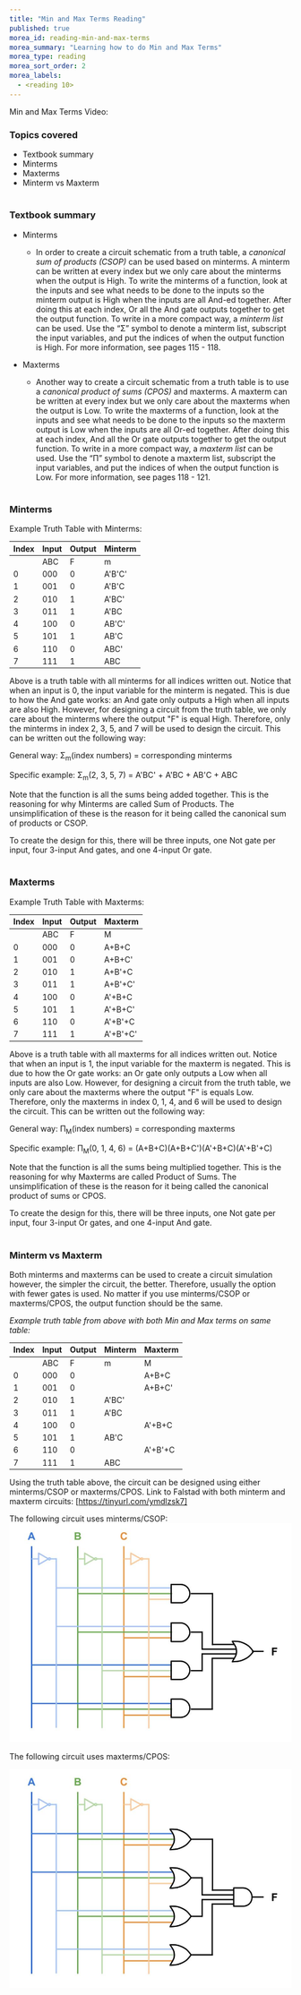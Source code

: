 ```yaml
---
title: "Min and Max Terms Reading"
published: true
morea_id: reading-min-and-max-terms
morea_summary: "Learning how to do Min and Max Terms"
morea_type: reading
morea_sort_order: 2
morea_labels:
  - <reading 10>
---
```


Min and Max Terms Video:

### Topics covered

* Textbook summary
* Minterms
* Maxterms
* Minterm vs Maxterm

#
### Textbook summary

* Minterms
  * In order to create a circuit schematic from a truth table, a _canonical sum of products (CSOP)_ can be used based on minterms. A minterm can be written at every index but we only care about the minterms when the output is High. To write the minterms of a function, look at the inputs and see what needs to be done to the inputs so the minterm output is High when the inputs are all And-ed together. After doing this at each index, Or all the And gate outputs together to get the output function. To write in a more compact way, a _minterm list_ can be used. Use the “Σ” symbol to denote a minterm list, subscript the input variables, and put the indices of when the output function is High. For more information, see pages 115 - 118.

* Maxterms
  * Another way to create a circuit schematic from a truth table is to use a _canonical product of sums (CPOS)_  and maxterms. A maxterm can be written at every index but we only care about the maxterms when the output is Low. To write the maxterms of a function, look at the inputs and see what needs to be done to the inputs so the maxterm output is Low when the inputs are all Or-ed together. After doing this at each index, And all the Or gate outputs together to get the output function. To write in a more compact way, a _maxterm list_ can be used. Use the “Π” symbol to denote a maxterm list, subscript the input variables, and put the indices of when the output function is Low. For more information, see pages 118 - 121.


#
### Minterms

Example Truth Table with Minterms:

|Index|Input|Output|Minterm|
|-|-|-|-|
|     |ABC  |F     |m|
|0|000|0|A'B'C'|
|1|001|0|A'B'C|
|2|010|1|A'BC'|
|3|011|1|A'BC|
|4|100|0|AB'C'|
|5|101|1|AB'C|
|6|110|0|ABC'|
|7|111|1|ABC|

Above is a truth table with all minterms for all indices written out. Notice that when an input is 0, the input variable for the minterm is negated. This is due to how the And gate works: an And gate only outputs a High when all inputs are also High. However, for designing a circuit from the truth table, we only care about the minterms where the output "F" is equal High. Therefore, only the minterms in index 2, 3, 5, and 7 will be used to design the circuit. This can be written out the following way:

  General way: Σ<sub>m</sub>(index numbers) = corresponding minterms

  Specific example: Σ<sub>m</sub>(2, 3, 5, 7) = A'BC' + A'BC + AB'C + ABC

Note that the function is all the sums being added together. This is the reasoning for why Minterms are called Sum of Products. The unsimplification of these is the reason for it being called the canonical sum of products or CSOP.

To create the design for this, there will be three inputs, one Not gate per input, four 3-input And gates, and one 4-input Or gate.



#
### Maxterms

Example Truth Table with Maxterms:

|Index|Input|Output|Maxterm|
|-|-|-|-|
|     |ABC  |F     |M|
|0|000|0|A+B+C|
|1|001|0|A+B+C'|
|2|010|1|A+B'+C|
|3|011|1|A+B'+C'|
|4|100|0|A'+B+C|
|5|101|1|A'+B+C'|
|6|110|0|A'+B'+C|
|7|111|1|A'+B'+C'|

Above is a truth table with all maxterms for all indices written out. Notice that when an input is 1, the input variable for the maxterm is negated. This is due to how the Or gate works: an Or gate only outputs a Low when all inputs are also Low. However, for designing a circuit from the truth table, we only care about the maxterms where the output "F" is equals Low. Therefore, only the maxterms in index 0, 1, 4, and 6 will be used to design the circuit. This can be written out the following way:

  General way: Π<sub>M</sub>(index numbers) = corresponding maxterms

  Specific example: Π<sub>M</sub>(0, 1, 4, 6) = (A+B+C)(A+B+C')(A'+B+C)(A'+B'+C)

Note that the function is all the sums being multiplied together. This is the reasoning for why Maxterms are called Product of Sums. The unsimplification of these is the reason for it being called the canonical product of sums or CPOS.

To create the design for this, there will be three inputs, one Not gate per input, four 3-input Or gates, and one 4-input And gate.


#
### Minterm vs Maxterm

Both minterms and maxterms can be used to create a circuit simulation however, the simpler the circuit, the better. Therefore, usually the option with fewer gates is used. No matter if you use minterms/CSOP or maxterms/CPOS, the output function should be the same.

_Example truth table from above with both Min and Max terms on same table:_

|Index|Input|Output|Minterm|Maxterm|
|-|-|-|-|-|
|     |ABC  |F     |m|M|
|0|000|0||A+B+C|
|1|001|0||A+B+C'|
|2|010|1|A'BC'||
|3|011|1|A'BC||
|4|100|0||A'+B+C|
|5|101|1|AB'C||
|6|110|0||A'+B'+C|
|7|111|1|ABC||

Using the truth table above, the circuit can be designed using either minterms/CSOP or maxterms/CPOS. Link to Falstad with both minterm and maxterm circuits: [https://tinyurl.com/ymdlzsk7]

The following circuit uses minterms/CSOP:
![Minterm Design](/morea/Min_Max_Terms/min_term_design.jpg)

The following circuit uses maxterms/CPOS:

![Maxterm Design](/morea/Min_Max_Terms/max_term_design.jpg)

